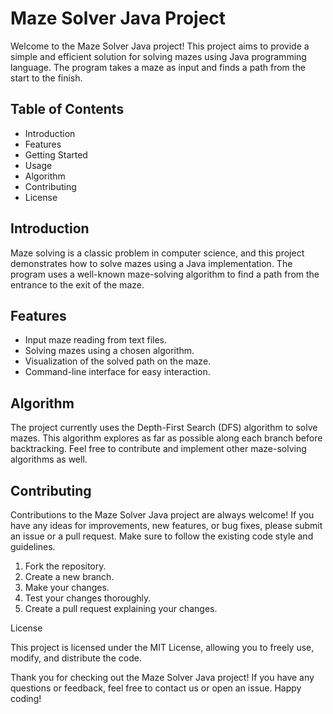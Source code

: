 # Maze Solver Java Project

Welcome to the Maze Solver Java project! This project aims to provide a simple and efficient solution for solving mazes using Java programming language. The program takes a maze as input and finds a path from the start to the finish.


## Table of Contents
- Introduction
- Features
- Getting Started
- Usage
- Algorithm
- Contributing
- License
  


## Introduction

Maze solving is a classic problem in computer science, and this project demonstrates how to solve mazes using a Java implementation. The program uses a well-known maze-solving algorithm to find a path from the entrance to the exit of the maze.



## Features

- Input maze reading from text files.
- Solving mazes using a chosen algorithm.
- Visualization of the solved path on the maze.
- Command-line interface for easy interaction.


## Algorithm

The project currently uses the Depth-First Search (DFS) algorithm to solve mazes. This algorithm explores as far as possible along each branch before backtracking. Feel free to contribute and implement other maze-solving algorithms as well.




## Contributing

Contributions to the Maze Solver Java project are always welcome! If you have any ideas for improvements, new features, or bug fixes, please submit an issue or a pull request. Make sure to follow the existing code style and guidelines.



1. Fork the repository.
2. Create a new branch.
3. Make your changes.
4. Test your changes thoroughly.
5. Create a pull request explaining your changes.




License

This project is licensed under the MIT License, allowing you to freely use, modify, and distribute the code.

Thank you for checking out the Maze Solver Java project! If you have any questions or feedback, feel free to contact us or open an issue. Happy coding!
